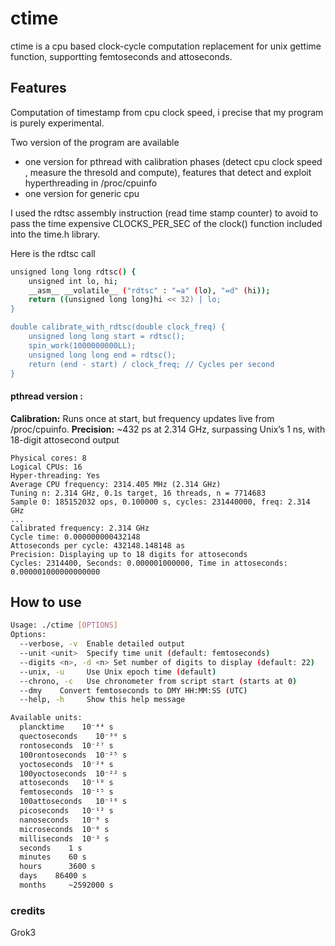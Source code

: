 # ctime
ctime is a cpu based clock-cycle computation replacement for unix gettime function, supportting femtoseconds and attoseconds.

## Features
Computation of timestamp from cpu clock speed, i precise that my program is purely experimental.

Two version of the program are available
* one version for pthread with calibration phases (detect cpu clock speed , measure the thresold and compute), features that detect and exploit hyperthreading in /proc/cpuinfo
* one version for generic cpu

I used the rdtsc assembly instruction (read time stamp counter) to avoid to pass the time expensive CLOCKS_PER_SEC of the clock() function included into the time.h library.

Here is the rdtsc call
```sh
unsigned long long rdtsc() {
    unsigned int lo, hi;
    __asm__ __volatile__ ("rdtsc" : "=a" (lo), "=d" (hi));
    return ((unsigned long long)hi << 32) | lo;
}

double calibrate_with_rdtsc(double clock_freq) {
    unsigned long long start = rdtsc();
    spin_work(1000000000LL);
    unsigned long long end = rdtsc();
    return (end - start) / clock_freq; // Cycles per second
}
```
#### pthread version :
**Calibration:** Runs once at start, but frequency updates live from /proc/cpuinfo.
**Precision:** ~432 ps at 2.314 GHz, surpassing Unix’s 1 ns, with 18-digit attosecond output
```
Physical cores: 8
Logical CPUs: 16
Hyper-threading: Yes
Average CPU frequency: 2314.405 MHz (2.314 GHz)
Tuning n: 2.314 GHz, 0.1s target, 16 threads, n = 7714683
Sample 0: 185152032 ops, 0.100000 s, cycles: 231440000, freq: 2.314 GHz
...
Calibrated frequency: 2.314 GHz
Cycle time: 0.000000000432148
Attoseconds per cycle: 432148.148148 as
Precision: Displaying up to 18 digits for attoseconds
Cycles: 2314400, Seconds: 0.000001000000, Time in attoseconds: 0.000001000000000000
```
## How to use 
```sh
Usage: ./ctime [OPTIONS]
Options:
  --verbose, -v  Enable detailed output
  --unit <unit>  Specify time unit (default: femtoseconds)
  --digits <n>, -d <n> Set number of digits to display (default: 22)
  --unix, -u     Use Unix epoch time (default)
  --chrono, -c   Use chronometer from script start (starts at 0)
  --dmy    Convert femtoseconds to DMY HH:MM:SS (UTC)
  --help, -h     Show this help message

Available units:
  plancktime    10⁻⁴⁴ s
  quectoseconds    10⁻³⁰ s
  rontoseconds  10⁻²⁷ s
  100rontoseconds  10⁻²⁵ s
  yoctoseconds  10⁻²⁴ s
  100yoctoseconds  10⁻²² s
  attoseconds   10⁻¹⁸ s
  femtoseconds  10⁻¹⁵ s
  100attoseconds   10⁻¹⁶ s
  picoseconds   10⁻¹² s
  nanoseconds   10⁻⁹ s
  microseconds  10⁻⁶ s
  milliseconds  10⁻³ s
  seconds    1 s
  minutes    60 s
  hours      3600 s
  days    86400 s
  months     ~2592000 s

```

### credits
Grok3

